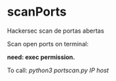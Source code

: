 # scanPorts
Hackersec scan de portas abertas 


Scan open ports on terminal:

**need: exec permission.**

To call:
*python3 portscan.py IP host* 
